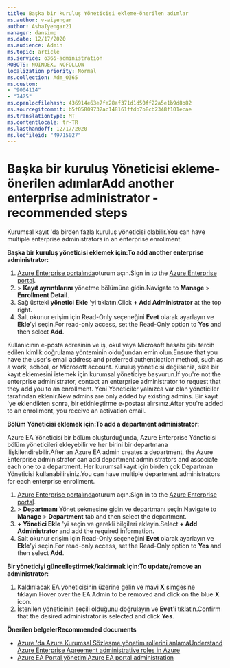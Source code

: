```yaml
---
title: Başka bir kuruluş Yöneticisi ekleme-önerilen adımlar
ms.author: v-aiyengar
author: AshaIyengar21
manager: dansimp
ms.date: 12/17/2020
ms.audience: Admin
ms.topic: article
ms.service: o365-administration
ROBOTS: NOINDEX, NOFOLLOW
localization_priority: Normal
ms.collection: Adm_O365
ms.custom:
- "9004114"
- "7425"
ms.openlocfilehash: 436914e63e7fe28af371d1d50ff22a5e1b9d8b82
ms.sourcegitcommit: b5f05809732ac148161ffdb7b8cb2348f101ecae
ms.translationtype: MT
ms.contentlocale: tr-TR
ms.lasthandoff: 12/17/2020
ms.locfileid: "49715027"
---
```

# <a name="add-another-enterprise-administrator---recommended-steps"></a><span data-ttu-id="829de-102">Başka bir kuruluş Yöneticisi ekleme-önerilen adımlar</span><span class="sxs-lookup"><span data-stu-id="829de-102">Add another enterprise administrator - recommended steps</span></span>

<span data-ttu-id="829de-103">Kurumsal kayıt 'da birden fazla kuruluş yöneticisi olabilir.</span><span class="sxs-lookup"><span data-stu-id="829de-103">You can have multiple enterprise administrators in an enterprise enrollment.</span></span>

<span data-ttu-id="829de-104">**Başka bir kuruluş yöneticisi eklemek için:**</span><span class="sxs-lookup"><span data-stu-id="829de-104">**To add another enterprise administrator:**</span></span>

1. <span data-ttu-id="829de-105">[Azure Enterprise portalında](https://ea.azure.com/)oturum açın.</span><span class="sxs-lookup"><span data-stu-id="829de-105">Sign in to the [Azure Enterprise portal](https://ea.azure.com/).</span></span>
1. <span data-ttu-id="829de-106">  >  **Kayıt ayrıntılarını** yönetme bölümüne gidin.</span><span class="sxs-lookup"><span data-stu-id="829de-106">Navigate to **Manage** > **Enrollment Detail**.</span></span>
1. <span data-ttu-id="829de-107">Sağ üstteki **yönetici Ekle** 'yi tıklatın.</span><span class="sxs-lookup"><span data-stu-id="829de-107">Click **+ Add Administrator** at the top right.</span></span>
1. <span data-ttu-id="829de-108">Salt okunur erişim için Read-Only seçeneğini **Evet** olarak ayarlayın ve **Ekle**'yi seçin.</span><span class="sxs-lookup"><span data-stu-id="829de-108">For read-only access, set the Read-Only option to **Yes** and then select **Add**.</span></span>

<span data-ttu-id="829de-109">Kullanıcının e-posta adresinin ve iş, okul veya Microsoft hesabı gibi tercih edilen kimlik doğrulama yönteminin olduğundan emin olun.</span><span class="sxs-lookup"><span data-stu-id="829de-109">Ensure that you have the user's email address and preferred authentication method, such as a work, school, or Microsoft account.</span></span> <span data-ttu-id="829de-110">Kuruluş yöneticisi değilseniz, size bir kayıt eklemesini istemek için kurumsal yöneticiye başvurun.</span><span class="sxs-lookup"><span data-stu-id="829de-110">If you're not the enterprise administrator, contact an enterprise administrator to request that they add you to an enrollment.</span></span> <span data-ttu-id="829de-111">Yeni Yöneticiler yalnızca var olan yöneticiler tarafından eklenir.</span><span class="sxs-lookup"><span data-stu-id="829de-111">New admins are only added by existing admins.</span></span> <span data-ttu-id="829de-112">Bir kayıt 'ye eklendikten sonra, bir etkinleştirme e-postası alırsınız.</span><span class="sxs-lookup"><span data-stu-id="829de-112">After you're added to an enrollment, you receive an activation email.</span></span>

<span data-ttu-id="829de-113">**Bölüm Yöneticisi eklemek için:**</span><span class="sxs-lookup"><span data-stu-id="829de-113">**To add a department administrator:**</span></span>

<span data-ttu-id="829de-114">Azure EA Yöneticisi bir bölüm oluşturduğunda, Azure Enterprise Yöneticisi bölüm yöneticileri ekleyebilir ve her birini bir departmana ilişkilendirebilir.</span><span class="sxs-lookup"><span data-stu-id="829de-114">After an Azure EA admin creates a department, the Azure Enterprise administrator can add department administrators and associate each one to a department.</span></span> <span data-ttu-id="829de-115">Her kurumsal kayıt için birden çok Departman Yöneticisi kullanabilirsiniz.</span><span class="sxs-lookup"><span data-stu-id="829de-115">You can have multiple department administrators for each enterprise enrollment.</span></span>

1. <span data-ttu-id="829de-116">[Azure Enterprise portalında](https://ea.azure.com/)oturum açın.</span><span class="sxs-lookup"><span data-stu-id="829de-116">Sign in to the [Azure Enterprise portal](https://ea.azure.com/).</span></span>
1. <span data-ttu-id="829de-117">  >  **Departmanı** Yönet sekmesine gidin ve departmanı seçin.</span><span class="sxs-lookup"><span data-stu-id="829de-117">Navigate to **Manage** > **Department** tab and then select the department.</span></span>
1. <span data-ttu-id="829de-118">**+ Yönetici Ekle** 'yi seçin ve gerekli bilgileri ekleyin.</span><span class="sxs-lookup"><span data-stu-id="829de-118">Select **+ Add Administrator** and add the required information.</span></span>
1. <span data-ttu-id="829de-119">Salt okunur erişim için Read-Only seçeneğini **Evet** olarak ayarlayın ve **Ekle**'yi seçin.</span><span class="sxs-lookup"><span data-stu-id="829de-119">For read-only access, set the Read-Only option to **Yes** and then select **Add**.</span></span>

<span data-ttu-id="829de-120">**Bir yöneticiyi güncelleştirmek/kaldırmak için:**</span><span class="sxs-lookup"><span data-stu-id="829de-120">**To update/remove an administrator:**</span></span>

1. <span data-ttu-id="829de-121">Kaldırılacak EA yöneticisinin üzerine gelin ve mavi **X** simgesine tıklayın.</span><span class="sxs-lookup"><span data-stu-id="829de-121">Hover over the EA Admin to be removed and click on the blue **X** icon.</span></span>
1. <span data-ttu-id="829de-122">İstenilen yöneticinin seçili olduğunu doğrulayın ve **Evet**'i tıklatın.</span><span class="sxs-lookup"><span data-stu-id="829de-122">Confirm that the desired administrator is selected and click **Yes**.</span></span>

<span data-ttu-id="829de-123">**Önerilen belgeler**</span><span class="sxs-lookup"><span data-stu-id="829de-123">**Recommended documents**</span></span>

- [<span data-ttu-id="829de-124">Azure 'da Azure Kurumsal Sözleşme yönetim rollerini anlama</span><span class="sxs-lookup"><span data-stu-id="829de-124">Understand Azure Enterprise Agreement administrative roles in Azure</span></span>](https://docs.microsoft.com/azure/billing/billing-understand-ea-roles)
- [<span data-ttu-id="829de-125">Azure EA Portal yönetimi</span><span class="sxs-lookup"><span data-stu-id="829de-125">Azure EA portal administration</span></span>](https://docs.microsoft.com/azure/billing/billing-ea-portal-administration)
